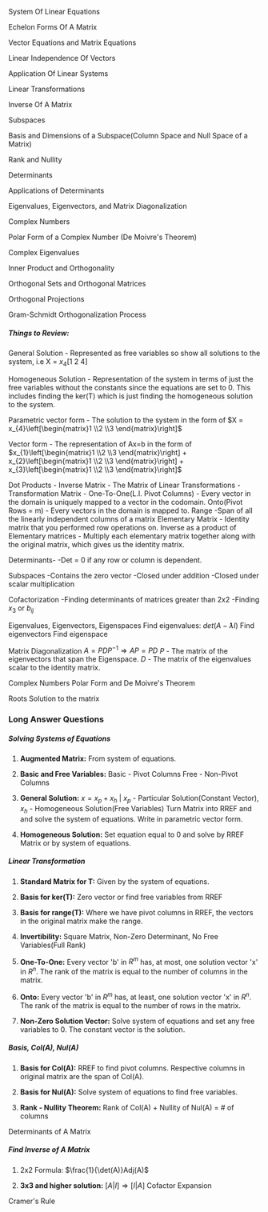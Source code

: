 System Of Linear Equations

Echelon Forms Of A Matrix

Vector Equations and Matrix Equations

Linear Independence Of Vectors

Application Of Linear Systems

Linear Transformations

Inverse Of A Matrix

Subspaces

Basis and Dimensions of a Subspace(Column Space and Null Space of a Matrix)

Rank and Nullity

Determinants

Applications of Determinants

Eigenvalues, Eigenvectors, and Matrix Diagonalization

Complex Numbers

Polar Form of a Complex Number (De Moivre's Theorem)

Complex Eigenvalues

Inner Product and Orthogonality

Orthogonal Sets and Orthogonal Matrices

Orthogonal Projections

Gram-Schmidt Orthogonalization Process



##### Things to Review:
General Solution - Represented as free variables so show all solutions to the system,
	 i.e X = $x_4$[1 2 4]
	 
Homogeneous Solution - Representation of the system in terms of just the free variables without the constants since the equations are set to 0. This includes finding the ker(T) which is just finding the homogeneous solution to the system.

Parametric vector form - The solution to the system in the form of $X = x_{4}\left[\begin{matrix}1 \\2 \\3 \end{matrix}\right]$

Vector form - The representation of Ax=b in the form of $x_{1}\left[\begin{matrix}1 \\2 \\3 \end{matrix}\right] + x_{2}\left[\begin{matrix}1 \\2 \\3 \end{matrix}\right] + x_{3}\left[\begin{matrix}1 \\2 \\3 \end{matrix}\right]$

Dot Products - 
Inverse Matrix - 
The Matrix of Linear Transformations - 
Transformation Matrix - 
	One-To-One(L.I. Pivot Columns) - Every vector in the domain is uniquely mapped to a vector in the codomain.
	Onto(Pivot Rows = m) - Every vectors in the domain is mapped to.
	Range -Span of all the linearly independent columns of a matrix
Elementary Matrix - Identity matrix that you performed row operations on.
Inverse as a product of Elementary matrices - Multiply each elementary matrix together along with the original matrix, which gives us the identity matrix.

Determinants-
	-Det = 0 if any row or column is dependent.

Subspaces
	-Contains the zero vector
	-Closed under addition
	-Closed under scalar multiplication

Cofactorization
	-Finding determinants of matrices greater than 2x2
	-Finding $x_{3}$ or $b_{ij}$ 

Eigenvalues, Eigenvectors, Eigenspaces
Find eigenvalues:
	$det(A-ƛI)$
Find eigenvectors
Find eigenspace

Matrix Diagonalization
$A = PDP^{-1} \Rightarrow AP = PD$
$P$ - The matrix of the eigenvectors that span the Eigenspace.
$D$ - The matrix of the eigenvalues scalar to the identity matrix.

Complex Numbers
	Polar Form and De Moivre's Theorem
	
Roots
Solution to the matrix


### Long Answer Questions
##### Solving Systems of Equations
1. **Augmented Matrix:**
	From system of equations.
	
2. **Basic and Free Variables:**
	Basic - Pivot Columns
	Free - Non-Pivot Columns

3. **General Solution:**
	$x = x_{p} + x_{h}$ | $x_{p}$ - Particular Solution(Constant Vector), $x_{h}$ - Homogeneous Solution(Free Variables)
	Turn Matrix into RREF and and solve the system of equations.
	Write in parametric vector form.

4. **Homogeneous Solution:**
	Set equation equal to 0 and solve by RREF Matrix or by system of equations.


##### Linear Transformation
1. **Standard Matrix for T:**
	Given by the system of equations.

2. **Basis for ker(T):**
	Zero vector or find free variables from RREF

3. **Basis for range(T):**
	Where we have pivot columns in RREF, the vectors in the original matrix make the range.

4. **Invertibility:**
	Square Matrix, Non-Zero Determinant, No Free Variables(Full Rank)

5. **One-To-One:**
	Every vector 'b' in $R^m$ has, at most, one solution vector 'x' in $R^n$.
	The rank of the matrix is equal to the number of columns in the matrix.

6. **Onto:**
	Every vector 'b' in $R^m$ has, at least, one solution vector 'x' in $R^n$. 
	The rank of the matrix is equal to the number of rows in the matrix.

7. **Non-Zero Solution Vector:**
	Solve system of equations and set any free variables to 0. The constant vector is the solution.


##### Basis, Col(A), Nul(A)
1. **Basis for Col(A):**
	RREF to find pivot columns.
	Respective columns in original matrix are the span of Col(A).

2. **Basis for Nul(A):**
	Solve system of equations to find free variables.

3. **Rank - Nullity Theorem:**
	Rank of Col(A) + Nullity of Nul(A) = # of columns


Determinants of A Matrix


##### Find Inverse of A Matrix
1. 2x2 Formula:
	$\frac{1}{\det(A)}Adj(A)$

2. **3x3 and higher solution:**
	$[A | I] \Rightarrow [I|A]$
	Cofactor Expansion


Cramer's Rule